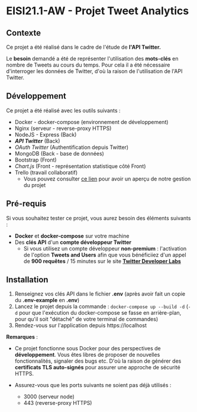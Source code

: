 # EISI21.1-AW - Projet Tweet Analytics

## Contexte

Ce projet a été réalisé dans le cadre de l'étude de **l'API Twitter.**

Le **besoin** demandé a été de représenter l'utilisation des **mots-clés** en nombre de Tweets au cours du temps.
Pour cela il a été nécessaire d'interroger les données de Twitter, d'où la raison de l'utilisation de l'API Twitter.

## Développement

Ce projet a été réalisé avec les outils suivants :

- Docker - docker-compose (environnement de développement)
- Nginx (serveur - reverse-proxy HTTPS)
- NodeJS - Express (Back)
- ***API Twitter*** (Back)
- *OAuth Twitter* (Authentification depuis Twitter)
- MongoDB (Back - base de données)
- Bootstrap (Front)
- *Chart.js* (Front - représentation statistique côté Front)
- Trello (travail collaboratif)
  - Vous pouvez consulter [ce lien](https://trello.com/b/c8HN2bbt/api-twitter) pour avoir un aperçu de notre gestion du projet

## Pré-requis

Si vous souhaitez tester ce projet, vous aurez besoin des éléments suivants :

- **Docker** et **docker-compose** sur votre machine
- Des **clés API** d'un **compte développeur Twitter**
  - Si vous utilisez un compte développeur **non-premium** : l'activation de l'option **Tweets and Users** afin que vous bénéficiiez d'un appel de **900 requêtes** / 15 minutes sur le site [**Twitter Developer Labs**](https://developer.twitter.com/en/account/labs)


## Installation

1) Renseignez vos clés API dans le fichier **.env** (après avoir fait un copie du **.env-example** en **.env**)
2) Lancez le projet depuis la commande : `docker-compose up --build -d` (`-d` pour que l'exécution du docker-compose se fasse en arrière-plan, pour qu'il soit "détaché" de votre terminal de commandes)
3) Rendez-vous sur l'application depuis https://localhost 

**Remarques** : 

- Ce projet fonctionne sous Docker pour des perspectives de **développement**. Vous êtes libres de proposer de nouvelles fonctionnalités, signaler des bugs etc.
D'où la raison de générer des **certificats TLS auto-signés** pour assurer une approche de sécurité HTTPS.

- Assurez-vous que les ports suivants ne soient pas déjà utilisés :

   - 3000 (serveur node)
   - 443 (reverse-proxy HTTPS)

